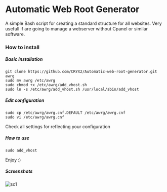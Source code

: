 # Automatic Web Root Generator
A simple Bash script for creating a standard structure for all websites. Very usefull if are going to manage a webserver without Cpanel or similar software.

### How to install
##### Basic installation

    git clone https://github.com/CRYX2/Automatic-web-root-generator.git awrg 
    sudo mv awrg /etc/awrg
    sudo chmod +x /etc/awrg/add_vhost.sh
    sudo ln -s /etc/awrg/add_vhost.sh /usr/local/sbin/add_vhost

##### Edit configuration

    sudo cp /etc/awrg/awrg.cnf.DEFAULT /etc/awrg/awrg.cnf
    sudo vi /etc/awrg/awrg.cnf

Check all settings for reflecting your configuration

##### How to use
`sudo add_vhost`

Enjoy :)

##### Screenshots
![sc1](https://cloud.githubusercontent.com/assets/5001801/20036465/556106c6-a409-11e6-8a27-fc72486f63c6.PNG)